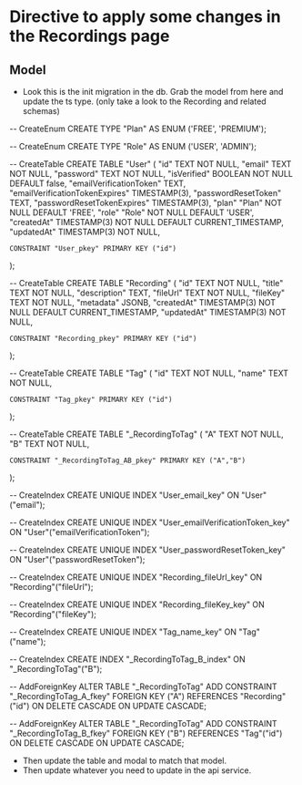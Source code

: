 # Directive to apply some changes in the Recordings page

## Model

- Look this is the init migration in the db. Grab the model from here and update the ts type. (only take a look to the Recording and related schemas)

-- CreateEnum
CREATE TYPE "Plan" AS ENUM ('FREE', 'PREMIUM');

-- CreateEnum
CREATE TYPE "Role" AS ENUM ('USER', 'ADMIN');

-- CreateTable
CREATE TABLE "User" (
"id" TEXT NOT NULL,
"email" TEXT NOT NULL,
"password" TEXT NOT NULL,
"isVerified" BOOLEAN NOT NULL DEFAULT false,
"emailVerificationToken" TEXT,
"emailVerificationTokenExpires" TIMESTAMP(3),
"passwordResetToken" TEXT,
"passwordResetTokenExpires" TIMESTAMP(3),
"plan" "Plan" NOT NULL DEFAULT 'FREE',
"role" "Role" NOT NULL DEFAULT 'USER',
"createdAt" TIMESTAMP(3) NOT NULL DEFAULT CURRENT_TIMESTAMP,
"updatedAt" TIMESTAMP(3) NOT NULL,

    CONSTRAINT "User_pkey" PRIMARY KEY ("id")

);

-- CreateTable
CREATE TABLE "Recording" (
"id" TEXT NOT NULL,
"title" TEXT NOT NULL,
"description" TEXT,
"fileUrl" TEXT NOT NULL,
"fileKey" TEXT NOT NULL,
"metadata" JSONB,
"createdAt" TIMESTAMP(3) NOT NULL DEFAULT CURRENT_TIMESTAMP,
"updatedAt" TIMESTAMP(3) NOT NULL,

    CONSTRAINT "Recording_pkey" PRIMARY KEY ("id")

);

-- CreateTable
CREATE TABLE "Tag" (
"id" TEXT NOT NULL,
"name" TEXT NOT NULL,

    CONSTRAINT "Tag_pkey" PRIMARY KEY ("id")

);

-- CreateTable
CREATE TABLE "\_RecordingToTag" (
"A" TEXT NOT NULL,
"B" TEXT NOT NULL,

    CONSTRAINT "_RecordingToTag_AB_pkey" PRIMARY KEY ("A","B")

);

-- CreateIndex
CREATE UNIQUE INDEX "User_email_key" ON "User"("email");

-- CreateIndex
CREATE UNIQUE INDEX "User_emailVerificationToken_key" ON "User"("emailVerificationToken");

-- CreateIndex
CREATE UNIQUE INDEX "User_passwordResetToken_key" ON "User"("passwordResetToken");

-- CreateIndex
CREATE UNIQUE INDEX "Recording_fileUrl_key" ON "Recording"("fileUrl");

-- CreateIndex
CREATE UNIQUE INDEX "Recording_fileKey_key" ON "Recording"("fileKey");

-- CreateIndex
CREATE UNIQUE INDEX "Tag_name_key" ON "Tag"("name");

-- CreateIndex
CREATE INDEX "\_RecordingToTag_B_index" ON "\_RecordingToTag"("B");

-- AddForeignKey
ALTER TABLE "\_RecordingToTag" ADD CONSTRAINT "\_RecordingToTag_A_fkey" FOREIGN KEY ("A") REFERENCES "Recording"("id") ON DELETE CASCADE ON UPDATE CASCADE;

-- AddForeignKey
ALTER TABLE "\_RecordingToTag" ADD CONSTRAINT "\_RecordingToTag_B_fkey" FOREIGN KEY ("B") REFERENCES "Tag"("id") ON DELETE CASCADE ON UPDATE CASCADE;

- Then update the table and modal to match that model.
- Then update whatever you need to update in the api service.
